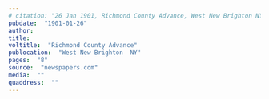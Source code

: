 ```yaml
---
# citation: "26 Jan 1901, Richmond County Advance, West New Brighton NY, p8, newspapers.com."
pubdate:  "1901-01-26"
author: 
title: 
voltitle:  "Richmond County Advance"
publocation:  "West New Brighton  NY"
pages:  "8"
source:  "newspapers.com"
media:  ""
quaddress:  ""
---
```

